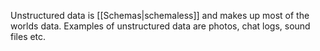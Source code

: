 Unstructured data is [[Schemas|schemaless]] and makes up most of the worlds data. Examples of unstructured data are photos, chat logs, sound files etc.